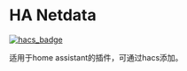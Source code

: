 # HA Netdata
[![hacs_badge](https://img.shields.io/badge/HACS-Custom-41BDF5.svg)](https://github.com/hacs/integration)

适用于home assistant的插件，可通过hacs添加。